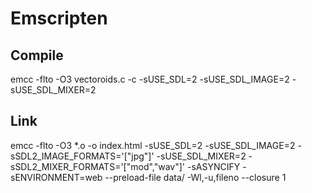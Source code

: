 # Emscripten

## Compile

emcc -flto -O3 vectoroids.c -c -sUSE_SDL=2 -sUSE_SDL_IMAGE=2 -sUSE_SDL_MIXER=2

## Link

emcc -flto -O3 *.o -o index.html -sUSE_SDL=2 -sUSE_SDL_IMAGE=2 -sSDL2_IMAGE_FORMATS='["jpg"]' -sUSE_SDL_MIXER=2 -sSDL2_MIXER_FORMATS='["mod","wav"]' -sASYNCIFY -sENVIRONMENT=web --preload-file data/ -Wl,-u,fileno --closure 1

